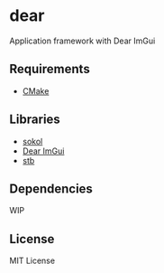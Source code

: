 # dear

Application framework with Dear ImGui

## Requirements

- [CMake](https://cmake.org/)

## Libraries

- [sokol](https://github.com/floooh/sokol)
- [Dear ImGui](https://github.com/ocornut/imgui)
- [stb](https://github.com/nothings/stb)

## Dependencies

WIP

## License

MIT License
